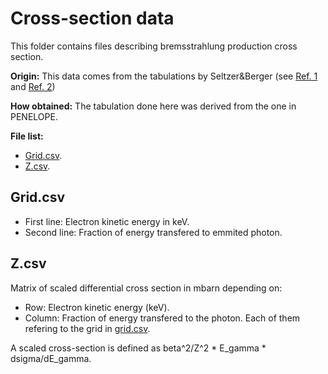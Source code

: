 # Cross-section data
This folder contains files describing bremsstrahlung production cross section.

**Origin:** This data comes from the tabulations by Seltzer&Berger (see [Ref. 1](http://www.sciencedirect.com/science/article/pii/0168583X85907074) and [Ref. 2](http://www.sciencedirect.com/science/article/pii/0092640X86900148))

**How obtained:** The tabulation done here was derived from the one in PENELOPE.

**File list:**
- [Grid.csv](grid.csv).
- [Z.csv](Z.csv).

## Grid.csv
- First line: Electron kinetic energy in keV.
- Second line: Fraction of energy transfered to emmited photon.

## Z.csv
Matrix of scaled differential cross section in mbarn depending on:
- Row: Electron kinetic energy (keV).
- Column: Fraction of energy transfered to the photon.
Each of them refering to the grid in [grid.csv](grid.csv).

A scaled cross-section is defined as beta^2/Z^2 \* E_gamma \* dsigma/dE_gamma.
